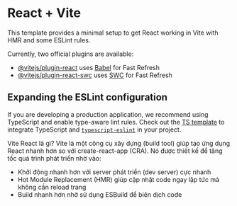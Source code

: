 # React + Vite

This template provides a minimal setup to get React working in Vite with HMR and some ESLint rules.

Currently, two official plugins are available:

- [@vitejs/plugin-react](https://github.com/vitejs/vite-plugin-react/blob/main/packages/plugin-react/README.md) uses [Babel](https://babeljs.io/) for Fast Refresh
- [@vitejs/plugin-react-swc](https://github.com/vitejs/vite-plugin-react-swc) uses [SWC](https://swc.rs/) for Fast Refresh

## Expanding the ESLint configuration

If you are developing a production application, we recommend using TypeScript and enable type-aware lint rules. Check out the [TS template](https://github.com/vitejs/vite/tree/main/packages/create-vite/template-react-ts) to integrate TypeScript and [`typescript-eslint`](https://typescript-eslint.io) in your project.

Vite React là gì?
Vite là một công cụ xây dựng (build tool) giúp tạo ứng dụng React nhanh hơn so với create-react-app (CRA). Nó được thiết kế để tăng tốc quá trình phát triển nhờ vào:
 - Khởi động nhanh hơn với server phát triển (dev server) cực nhanh
 - Hot Module Replacement (HMR) giúp cập nhật code ngay lập tức mà không cần reload trang
 - Build nhanh hơn nhờ sử dụng ESBuild để biên dịch code